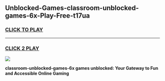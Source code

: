 
## Unblocked-Games-classroom-unblocked-games-6x-Play-Free-t17ua
<h3>
<a href="https://premium76.site?title=classroom-unblocked-games-6x&ref=23A">CLICK TO PLAY</a></h3>
<hr>

<h3>
<a href="https://premium76.site?title=classroom-unblocked-games-6x&ref=23A">CLICK 2 PLAY</a>
  
</h3>

<a href="https://premium76.site?title=classroom-unblocked-games-6x&ref=23A"><img src="https://clearcache.store/games.png"></a>


**classroom-unblocked-games-6x games unblocked: Your Gateway to Fun and Accessible Online Gaming**
